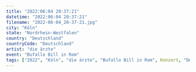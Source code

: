 ```yaml
---
title: "2022:06:04 20:37:21"
datetime: "2022:06:04 20:37:21"
filename: "2022-06-04_20-37-21.jpg"
city: "Köln"
state: "Nordrhein-Westfalen"
country: "Deutschland"
countryCode: "Deutschland"
artist: "die ärzte"
event: "Bufallo Bill in Rom"
tags: ["2022", "Köln", "die ärzte", "Bufallo Bill in Rom", Konzert, "Deutschland"]
---
```

